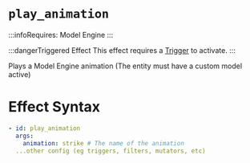 # `play_animation`
:::infoRequires:
Model Engine
:::

:::dangerTriggered Effect
This effect requires a [Trigger](https://plugins.auxilor.io/effects/all-triggers) to activate.
:::

Plays a Model Engine animation (The entity must have a custom model active)
# Effect Syntax
```yaml
- id: play_animation
  args:
    animation: strike # The name of the animation
  ...other config (eg triggers, filters, mutators, etc)
```
